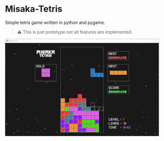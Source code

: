 # Misaka-Tetris

Simple tetris game written in python and pygame.

> :warning: This is just prototype not all features are implemented.

<img src="tetris.PNG">
